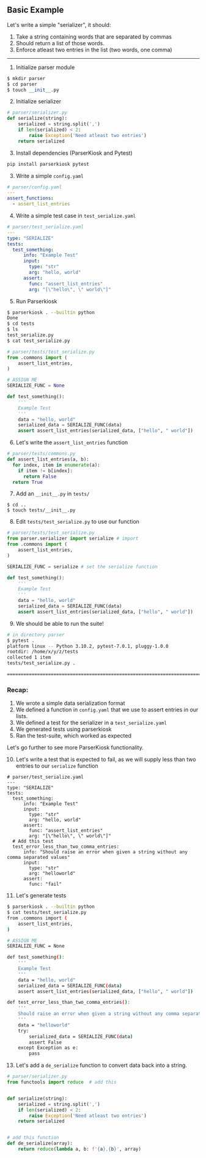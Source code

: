 ## Basic Example
Let's write a simple "serializer", it should:
1. Take a string containing words that are separated by commas
2. Should return a list of those words. 
3. Enforce atleast two entries in the list (two words, one comma)
---
1. Initialize parser module
``` python
$ mkdir parser
$ cd parser
$ touch __init__.py
```
2. Initialize serializer
``` python
# parser/serializer.py
def serialize(string):
    serialized = string.split(',')
    if len(serialized) < 2:
        raise Exception('Need atleast two entries')
    return serialized
```
3. Install dependencies (ParserKiosk and Pytest)
``` bash
pip install parserkiosk pytest
```
3. Write a simple ```config.yaml```
``` yaml
# parser/config.yaml
---
assert_functions:
  - assert_list_entries
```
4. Write a simple test case in ```test_serialize.yaml```
``` yaml
# parser/test_serialize.yaml
---
type: "SERIALIZE"
tests:
  test_something:
      info: "Example Test"
      input:
        type: "str"
        arg: "hello, world"
      assert:
        func: "assert_list_entries"
        arg: "[\"hello\", \" world\"]"
```
5. Run Parserkiosk
``` bash
$ parserkiosk . --builtin python
Done
$ cd tests
$ ls
test_serialize.py
$ cat test_serialize.py
```
``` python
# parser/tests/test_serialize.py
from .commons import (
    assert_list_entries,
)

# ASSIGN ME
SERIALIZE_FUNC = None

def test_something():
    '''
    Example Test
    '''
    data = "hello, world"
    serialized_data = SERIALIZE_FUNC(data)
    assert assert_list_entries(serialized_data, ["hello", " world"])
```
6. Let's write the ``assert_list_entries`` function
``` python
# parser/tests/commons.py
def assert_list_entries(a, b):
  for index, item in enumerate(a):
    if item != b[index]:
      return False
  return True
```
7. Add an ``__init__.py`` in ``tests/``
```
$ cd ..
$ touch tests/__init__.py
```
8. Edit ``tests/test_serialize.py`` to use our function
``` python
# parser/tests/test_serialize.py
from parser.serializer import serialize # import
from .commons import (
    assert_list_entries,
)

SERIALIZE_FUNC = serialize # set the serialize function

def test_something():
    '''
    Example Test
    '''
    data = "hello, world"
    serialized_data = SERIALIZE_FUNC(data)
    assert assert_list_entries(serialized_data, ["hello", " world"])
```
9. We should be able to run the suite!
``` bash
# in directory parser
$ pytest .
platform linux -- Python 3.10.2, pytest-7.0.1, pluggy-1.0.0
rootdir: /home/x/y/z/tests
collected 1 item
tests/test_serialize.py .                                                                                                                                                                                    [100%]

================================================================================================ 1 passed in 0.01s ================================================================================================

```

### Recap:
1. We wrote a simple data serialization format
2. We defined a function in ``config.yaml``  that we use to assert entries in our lists.
3. We defined a test for the serializer in a ``test_serialize.yaml`` 
4. We generated tests using parserkiosk
5. Ran the test-suite, which worked as expected

Let's go further to see more ParserKiosk functionality.

10. Let's write a test that is expected to fail, as we will supply less than two entries to our ``serialize`` function
```
# parser/test_serialize.yaml
---
type: "SERIALIZE"
tests:
  test_something:
      info: "Example Test"
      input:
        type: "str"
        arg: "hello, world"
      assert:
        func: "assert_list_entries"
        arg: "[\"hello\", \" world\"]"
  # Add this test
  test_error_less_than_two_comma_entries:
      info: "Should raise an error when given a string without any comma separated values"
      input:
        type: "str"
        arg: "helloworld"
      assert:
        func: "fail"
```
11. Let's generate tests
``` bash
$ parserkiosk . --builtin python
$ cat tests/test_serialize.py
from .commons import (
    assert_list_entries,
)

# ASSIGN ME
SERIALIZE_FUNC = None

def test_something():
    '''
    Example Test
    '''
    data = "hello, world"
    serialized_data = SERIALIZE_FUNC(data)
    assert assert_list_entries(serialized_data, ["hello", " world"])

def test_error_less_than_two_comma_entries():
    '''
    Should raise an error when given a string without any comma separated values
    '''
    data = "helloworld"
    try:
        serialized_data = SERIALIZE_FUNC(data)
        assert False
    except Exception as e:
        pass
```
13. Let's add a ``de_serialize`` function to convert data back into a string.
``` python
# parser/serializer.py
from functools import reduce  # add this


def serialize(string):
    serialized = string.split(',')
    if len(serialized) < 2:
        raise Exception('Need atleast two entries')
    return serialized


# add this function
def de_serialize(array):
    return reduce(lambda a, b: f'{a},{b}', array)
```

